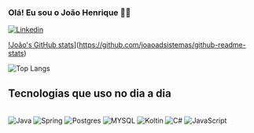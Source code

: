 

### Olá! Eu sou o João Henrique 👋🏻
[![Linkedin](https://img.shields.io/badge/LinkedIn-0077B5?style=for-the-badge&logo=linkedin&logoColor=white)](https://www.linkedin.com/in/this-joao/)

[!João's GitHub stats](https://github-readme-stats.vercel.app/api?username=joaoadsistemas)](https://github.com/joaoadsistemas/github-readme-stats)

![Top Langs](https://github-readme-stats.vercel.app/api/top-langs/?username=ajoaoadsistemas&hide_progress=true)

## Tecnologias que uso no dia a dia

<div style="display: inline_block"></br>
<img alt= "Java" src="https://img.shields.io/badge/Java-ED8B00?style=for-the-badge&logo=openjdk&logoColor=white" aligin="center"/>
<img alt= "Spring" src="https://img.shields.io/badge/spring-%236DB33F.svg?style=for-the-badge&logo=spring&logoColor=white" aligin="center"/>
<img alt= "Postgres" src="https://img.shields.io/badge/postgres-%23316192.svg?style=for-the-badge&logo=postgresql&logoColor=white" aligin="center"/>
<img alt= "MYSQL" src="https://img.shields.io/badge/mysql-%2300f.svg?style=for-the-badge&logo=mysql&logoColor=white" aligin="center"/>
<img alt= "Koltin" src="https://img.shields.io/badge/Kotlin-0095D5?&style=for-the-badge&logo=kotlin&logoColor=white" aligin="center"/>
<img alt= "C#" src="https://img.shields.io/badge/C%23-239120?style=for-the-badge&logo=c-sharp&logoColor=white" aligin="center"/>
<img alt= "JavaScript" src="https://img.shields.io/badge/JavaScript-323330?style=for-the-badge&logo=javascript&logoColor=F7DF1E" aligin="center"/>

</div><br/>



